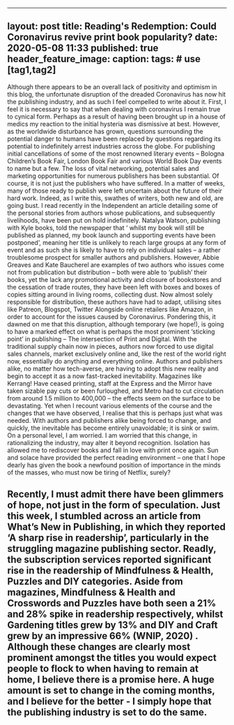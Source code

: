 ---
layout: post
title: Reading's Redemption: Could Coronavirus revive print book popularity?
date: 2020-05-08 11:33
published: true
header_feature_image:
caption:
tags:    # use [tag1,tag2]
-
Although there appears to be an overall lack of positivity and optimism in this blog, the unfortunate disruption of the dreaded Coronavirus has now hit the publishing industry, and as such I feel compelled to write about it.
First, I feel it is necessary to say that when dealing with coronavirus I remain true to cynical form. Perhaps as a result of having been brought up in a house of medics my reaction to the initial hysteria was dismissive at best. However, as the worldwide disturbance has grown, questions surrounding the potential danger to humans have been replaced by questions regarding its potential to indefinitely arrest industries across the globe. For publishing initial cancellations of some of the most renowned literary events – Bologna Children’s Book Fair, London Book Fair and various World Book Day events to name but a few. The loss of vital networking, potential sales and marketing opportunities for numerous publishers has been substantial.
Of course, it is not just the publishers who have suffered. In a matter of weeks, many of those ready to publish were left uncertain about the future of their hard work. Indeed, as I write this, swathes of writers, both new and old, are going bust. I read recently in the Independent an article detailing some of the personal stories from authors whose publications, and subsequently livelihoods, have been put on hold indefinitely. Natalya Watson, publishing with Kyle books, told the newspaper that ‘ whilst my book will still be published as planned, my book launch and supporting events have been postponed’, meaning her title is unlikely to reach large groups at any form of event and as such she is likely to have to rely on individual sales – a rather troublesome prospect for smaller authors and publishers. However, Abbie Greaves and Kate Baucherel are examples of two authors who issues come not from publication but distribution – both were able to ‘publish’ their books, yet the lack any promotional activity and closure of bookstores and the cessation of trade routes, they have been left with boxes and boxes of copies sitting around in living rooms, collecting dust. Now almost solely responsible for distribution, these authors have had to adapt, utilising sites like Patreon, Blogspot, Twitter
Alongside online retailers like Amazon, in order to account for the issues caused by Coronavirus.
Pondering this, it dawned on me that this disruption, although temporary (we hope!), is going to have a marked effect on what is perhaps the most prominent ‘sticking point’ in publishing – The intersection of Print and Digital. With the traditional supply chain now in pieces, authors now forced to use digital sales channels, market exclusively online and, like the rest of the world right now, essentially do anything and everything online. Authors and publishers alike, no matter how tech-averse, are having to adopt this new reality and begin to accept it as a now fast-tracked inevitability. Magazines like Kerrang! Have ceased printing, staff at the Express and the Mirror have taken sizable pay cuts or been furloughed, and Metro had to cut circulation from around 1.5 million to 400,000 – the effects seem on the surface to be devastating.  Yet when I recount various elements of the course and the changes that we have observed, I realise that this is perhaps just what was needed. With authors and publishers alike being forced to change, and quickly, the inevitable has become entirely unavoidable; it is sink or swim.
On a personal level, I am worried. I am worried that this change, in rationalizing the industry, may alter it beyond recognition. Isolation has allowed me to rediscover books and fall in love with print once again. Sun and solace have provided the perfect reading environment – one that I hope dearly has given the book a newfound position of importance in the minds of the masses, who must now be tiring of Netflix, surely?

Recently, I must admit there have been glimmers of hope, not just in the form of speculation. Just this week, I stumbled across an article from What’s New in Publishing, in which they reported ‘A sharp rise in readership’, particularly in the struggling magazine publishing sector. Readly, the subscription services reported significant rise in the readership of Mindfulness & Health, Puzzles and DIY categories. Aside from magazines, Mindfulness & Health and Crosswords and Puzzles have both seen a 21% and 28% spike in readership respectively, whilst Gardening titles grew by 13% and DIY and Craft grew by an impressive 66% (WNIP, 2020) . Although these changes are clearly most prominent amongst the titles you would expect people to flock to when having to remain at home, I believe there is a promise here. A huge amount is set to change in the coming months, and I believe for the better - I simply hope that the publishing industry is set to do the same.
--
